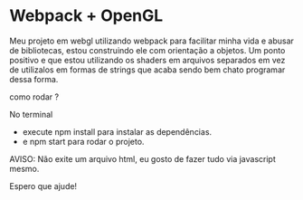 # Webpack + OpenGL

Meu projeto em webgl utilizando webpack para facilitar minha vida e abusar de bibliotecas, estou construindo ele com orientação a objetos. 
Um ponto positivo e que estou utilizando os shaders em arquivos separados em vez de utilizalos em formas de strings que acaba sendo bem chato programar dessa forma.

como rodar ?

No terminal 
* execute npm install para instalar as dependências.
* e npm start para rodar o projeto.

AVISO: Não exite um arquivo html, eu gosto de fazer tudo via javascript mesmo.

Espero que ajude!
